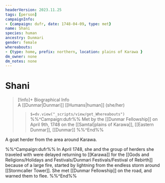 ```yaml
---
headerVersion: 2023.11.25
tags: [person]
campaignInfo: 
- {campaign: dufr, date: 1748-04-09, type: met}
name: Shani
species: human
ancestry: Dunmari
gender: female
whereabouts: 
- {type: home, prefix: northern, location: plains of Karawa }
dm_owner: none
dm_notes: none
---
```

# Shani
>[!info]+ Biographical Info  
> A [[Dunmar|Dunmari]] [[Humans|human]] (she/her)  
>> `$=dv.view("_scripts/view/get_Whereabouts")`  
>> %%^Campaign:dufr%% Met by the [[Dunmar Fellowship]] on April 9th, 1748 on the [[Samtal|plains of Karawa]], [[Eastern Dunmar]], [[Dunmar]] %%^End%%

A goat herder from the area around Karawa. 

%%^Campaign:dufr%%
In April 1748, she and the group of herders she traveled with were delayed returning to [[Karawa]] for the [[Gods and Religions/Holidays and Festivals/Dunmari Festivals/Festival of Rebirth]] because of a large fire, started by lightning from the endless storm around [[Stormcaller Tower]]. She met [[Dunmar Fellowship]] on the road, and warned them to flee. 
%%^End%%